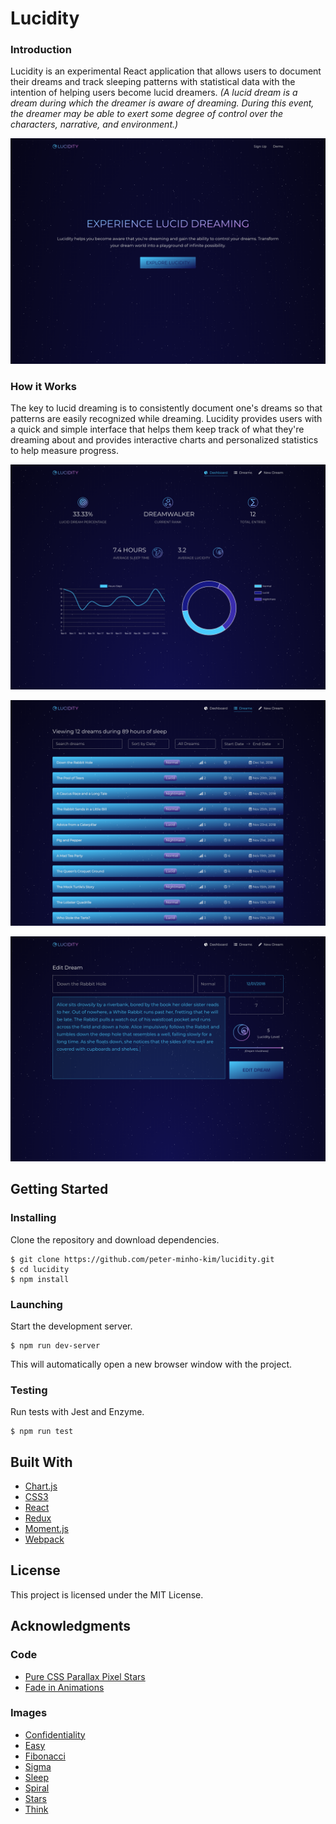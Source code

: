 # Lucidity

### Introduction
Lucidity is an experimental React application that allows users to document their dreams and track sleeping patterns with statistical data with the intention of helping users become lucid dreamers. *(A lucid dream is a dream during which the dreamer is aware of dreaming. During this event, the dreamer may be able to exert some degree of control over the characters, narrative, and environment.)*

![Lucidity Home Page](./public/images/home.png)

### How it Works
The key to lucid dreaming is to consistently document one's dreams so that patterns are easily recognized while dreaming. Lucidity provides users with a quick and simple interface that helps them keep track of what they're dreaming about and provides interactive charts and personalized statistics to help measure progress.

![Lucidity Dashboard Page](./public/images/dashboard.png)

![Lucidity Dreams Page](./public/images/dreams.png)

![Lucidity Add Dream Page](./public/images/add-dream.png)

## Getting Started
### Installing
Clone the repository and download dependencies.
```
$ git clone https://github.com/peter-minho-kim/lucidity.git
$ cd lucidity
$ npm install
```

### Launching
Start the development server.
```
$ npm run dev-server
```
This will automatically open a new browser window with the project.

### Testing
Run tests with Jest and Enzyme.
```
$ npm run test
```

## Built With

 - [Chart.js](https://www.chartjs.org/)
 - [CSS3](https://developer.mozilla.org/en-US/docs/Web/CSS/CSS3)
 - [React](https://reactjs.org/)
 - [Redux](https://redux.js.org/)
 - [Moment.js](https://momentjs.com/)
 - [Webpack](https://webpack.js.org/)

## License
This project is licensed under the MIT License.

## Acknowledgments
### Code
- [Pure CSS Parallax Pixel Stars](http://codepen.io/Glucio/pen/BoLWPo)
- [Fade in Animations](http://animista.net)

### Images
- [Confidentiality](https://thenounproject.com/search/?q=confidentiality&creator=4000347&i=2009550)
- [Easy](https://thenounproject.com/term/easy/2036017/)
- [Fibonacci](https://thenounproject.com/search/?q=fibonacci&i=1751844)
- [Sigma](https://thenounproject.com/term/sigma/766084/)
- [Sleep](https://thenounproject.com/search/?q=sleep&creator=15063&i=935846)
- [Spiral](https://thenounproject.com/term/spiral/570356/)
- [Stars](https://thenounproject.com/term/stars/58181/)
- [Think](https://thenounproject.com/search/?q=think&i=866027)
